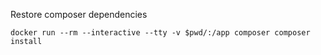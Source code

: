 Restore composer dependencies

```
docker run --rm --interactive --tty -v $pwd/:/app composer composer install
```